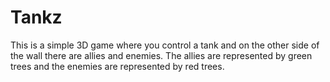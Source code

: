 # Tankz
This is a simple 3D game where you control a tank and on the other side of the wall there are allies and enemies. The allies are represented by green trees and the enemies are represented by red trees. 
